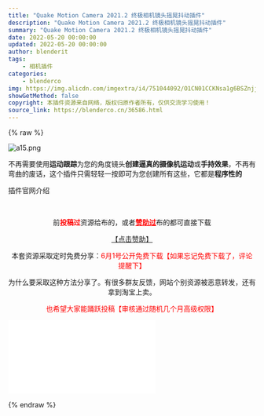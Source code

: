 ```yaml
---
title: "Quake Motion Camera 2021.2 终极相机镜头摇晃抖动插件"
description: "Quake Motion Camera 2021.2 终极相机镜头摇晃抖动插件"
summary: "Quake Motion Camera 2021.2 终极相机镜头摇晃抖动插件"
date: 2022-05-20 00:00:00
updated: 2022-05-20 00:00:00
author: blenderit
tags: 
    - 相机插件
categories:
    - blenderco
img: https://img.alicdn.com/imgextra/i4/751044092/O1CN01CCKNsa1g6BSZnjjYn_!!751044092.png
showGetMethod: false
copyright: 本插件资源来自网络，版权归原作者所有，仅供交流学习使用！
source_link: https://blenderco.cn/36586.html
---
```


{% raw %}
<p><img class="aligncenter" src="https://img.alicdn.com/imgextra/i4/751044092/O1CN01CCKNsa1g6BSZnjjYn_!!751044092.png" alt="a15.png"></p><p>不再需要使用<strong>运动跟踪</strong>为您的角度镜头<strong>创建逼真的摄像机运动</strong>或<strong>手持效果</strong>，不再有弯曲的废话，这个插件只需轻轻一按即可为您创建所有这些，它都是<strong>程序性的</strong></p><p>插件官网介绍</p><p> </p><p style="text-align: center;">前<span style="color: #ff0000;"><strong>投稿过</strong></span>资源给布的，或者<span style="color: #ff0000;"><a style="color: #ff0000;" href="https://blenderco.cn/user?action=vip"><strong>赞助过</strong></a></span>布的都可直接下载</p><p style="text-align: center;"><a href="https://blenderco.cn/user?action=vip">【点击赞助】</a></p><p style="text-align: center;">本套资源采取定时免费分享：<span style="color: #ff0000;">6月1号公开免费下载【如果忘记免费下载了，评论提醒下】</span></p><p style="text-align: center;">为什么要采取这种方法分享了。有很多群友反馈，网站个别资源被恶意转发，还有拿到淘宝上卖。</p><p style="text-align: center;"><span style="color: #ff0000;">也希望大家能踊跃投稿【审核通过随机几个月高级权限】</span></p><p><iframe src="//player.bilibili.com/player.html?aid=469655940&amp;bvid=BV155411Q7CX&amp;cid=737591443&amp;page=1" frameborder="no" scrolling="no" allowfullscreen="allowfullscreen"> </iframe></p>
<div style="display: none">blenderco</div>
{% endraw %}